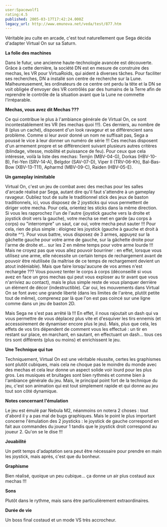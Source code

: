 ```yaml
---
user:Spacewolf1
rating:4.5
published: 2005-03-17T17:42:24.000Z
legacy_url: http://www.emunova.net/veda/test/877.htm
---
```

Véritable jeu culte en arcade, c'est tout naturellement que Sega décida d'adapter Virtual On sur sa Saturn.  

  

**La folie des machines**  

Dans le futur, une ancienne haute-technologie avancée est découverte. Grâce à cette dernière, la société DN est en mesure de construire des mechas, les VR pour VirtuaRoids, qui aident à diverses tâches. Pour faciliter ses recherches, DN a installé son centre de recherche sur la Lune. Malheureusement, les ordinateurs de ce centre ont perdu la tête et la DN se voit obligée d'envoyer des VR contrôlés par des humains de la Terre afin de reprendre le contrôle de la situation avant que la Lune ne commette l'irréparable.  

  

**Mechas, vous avez dit Mechas ???**  

Ce qui contribue le plus à l'ambiance générale de Virtual On, ce sont incontestablement les VR (les mechas quoi !!!). Ces derniers, au nombre de 8 (plus un caché), disposent d'un look ravageur et se différencient sans problème. Comme si leur avoir donné un nom ne suffisait pas, Sega a poussé le vice à leur donner un numéro de série !!! Ces mechas disposent d'un armement propre et se différencient suivant plusieurs autres critères (blindage, vitesse, mobilité et puissance de feu). Pour ceux que cela intéresse, voilà la liste des mechas: Temjin (MBV-04-G), Dorkas (HBV-10-B), Fei-Yen (SRV-14-A), Belgdor (SAV-07-D), Viper II (TRV-06-Kh), Bal-Bas-Bow (XBV-13-T11), Apharmd (MBV-09-C), Raiden (HBV-05-E).  

  

**Un gameplay inimitable**  

Virtual On, c'est un jeu de combat avec des mechas pour les salles d'arcade réalisé par Sega, autant dire qu'il faut s'attendre à un gameplay ravageur. Oubliez tout de suite le traditionnel stick des jeux de baston traditionnels, ici, vous disposez de 2 joysticks qui vous permettent de diriger votre mecha. Pour cela, orientez les sticks dans la même direction. Si vous les rapprochez l'un de l'autre (joystick gauche vers la droite et joystick droit vers la gauche), votre mecha se met en garde (au corps à corps) ou "interrompre" un saut, car oui, votre mecha peut sauter !!! Pour cela, rien de plus simple : éloignez les joystick (gauche à gauche et droit à droite ^^). Pour vous battre, vous disposez de 3 armes, appuyez sur la gâchette gauche pour votre arme de gauche, sur la gâchette droite pour l'arme de droite et... sur les 2 en même temps pour votre arme lourde !!! Mais ne croyez pas que vous allez pouvoir bourriner : en effet, lorsque vous utilisez une arme, elle nécessite un certain temps de rechargement avant de pouvoir être réutilisée (la maîtrise de ce temps de rechargement devient un atout indéniable). Mais que faire lorsqu'aucune de vos armes n'est rechargée ??? Vous pouvez tenter le corps à corps (déconseillé si vous avez en face un gros mechas qui peut vous exploser au tir avant que vous n'arriviez au contact), mais le plus simple reste de vous planquer derrière un élément de décor (indestructible). Car oui, les mouvements dans Virtual On se font avec une grande liberté (dans les limites de l'arène, plutôt petite tout de même), comprenez par là que l'on est pas coincé sur une ligne comme dans un jeu de baston 2D.  

Mais Sega ne s'est pas arrêté là !!! En effet, il nous rajoutait un dash qui va vous permettre de vous déplacez plus vite et d'esquiver les tirs ennemis (et accessoirement de dynamiser encore plus le jeu). Mais, plus que cela, les effets de vos tirs dépendent de comment vous les effectué : un tir en restant sur place, en marchant, en sautant, en effectuant un dash... tous ces tirs sont différents (plus ou moins) et enrichissent le jeu.  

  

**Une Technique qui tue**  

Techniquement, Virtual On est une véritable réussite, certes les graphismes sont plutôt cubiques, mais cela ne choque pas le moindre du monde avec des mechas et cela leur donne un aspect solide voir lourd pour les plus gros. Les musiques et bruitages sont bien rythmés et comme bien à l'ambiance générale du jeu. Mais, le principal point fort de la technique du jeu, c'est son animation qui est tout simplement rapide et qui donne au jeu tout son côté dynamique.  

  

**Notes concernant l'émulation**  

Le jeu est émulé par Nebula M2, néanmoins on notera 2 choses : tout d'abord il y a pas mal de bugs graphiques. Mais le point le plus important concerne l'émulation des 2 joysticks : le joystick de gauche correspond en fait aux commandes du joueur 1 tandis que le joystick droit correspond au joueur 2\. Qu'on se le dise !!!  

  

  

**Jouabilité**  

Un petit temps d'adaptation sera peut être nécessaire pour prendre en main les joystick, mais après, c'est que du bonheur.  

**Graphisme**  

Bien réalisé, quoique un peu cubique... ça donne un air plus costaud aux mechas !!!  

**Sons**  

Plutôt dans le rythme, mais sans être particulièrement extraordinaires.  

**Durée de vie**  

Un boss final costaud et un mode VS très accrocheur.